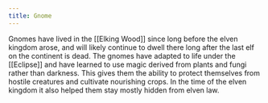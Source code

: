 ```yaml
---
title: Gnome
---
```


Gnomes have lived in the [[Elking Wood]] since long before the elven kingdom arose, and will likely continue to dwell there long after the last elf on the continent is dead. The gnomes have adapted to life under the [[Eclipse]] and have learned to use magic derived from plants and fungi rather than darkness. This gives them the ability to protect themselves from hostile creatures and cultivate nourishing crops. In the time of the elven kingdom it also helped them stay mostly hidden from elven law.
